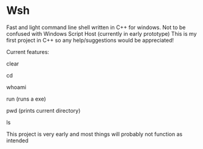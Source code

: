 # Wsh
Fast and light command line shell written in C++ for windows. Not to be confused with Windows Script Host (currently in early prototype)
This is my first project in C++ so any help/suggestions would be appreciated!


Current features:

clear

cd

whoami

run (runs a exe)

pwd (prints current directory)

ls





This project is very early and most things will probably not function as intended
